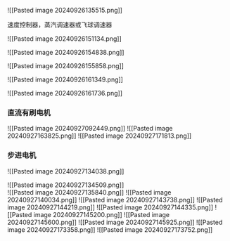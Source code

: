 ![[Pasted image 20240926135515.png]]

速度控制器，蒸汽调速器或飞球调速器

![[Pasted image 20240926151134.png]]

![[Pasted image 20240926154838.png]]

![[Pasted image 20240926155858.png]]

![[Pasted image 20240926161349.png]]

![[Pasted image 20240926161736.png]]

### 直流有刷电机
![[Pasted image 20240927092449.png]]
![[Pasted image 20240927163825.png]]
![[Pasted image 20240927171813.png]]






### 步进电机
![[Pasted image 20240927134038.png]]

![[Pasted image 20240927134509.png]]    
![[Pasted image 20240927135840.png]]
![[Pasted image 20240927140034.png]]
![[Pasted image 20240927143738.png]]
![[Pasted image 20240927144219.png]]
![[Pasted image 20240927144335.png]]
![[Pasted image 20240927145200.png]]
![[Pasted image 20240927145600.png]]
![[Pasted image 20240927145925.png]]
![[Pasted image 20240927173358.png]]
![[Pasted image 20240927173752.png]]

